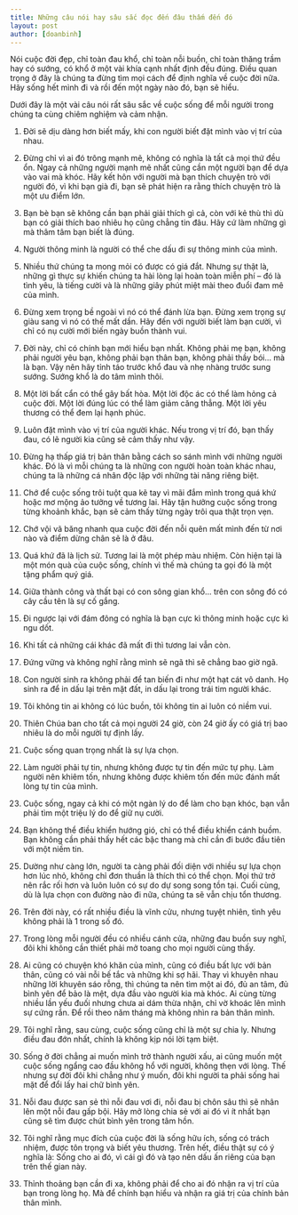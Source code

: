 ```yaml
---
title: Những câu nói hay sâu sắc đọc đến đâu thấm đến đó
layout: post
author: [doanbinh]
---
```


Nói cuộc đời đẹp, chỉ toàn đau khổ, chỉ toàn nỗi buồn, chỉ toàn thăng trầm hay có sướng, có khổ ở một vài khía cạnh nhất định đều đúng. Điều quan trọng ở đây là chúng ta đừng tìm mọi cách để định nghĩa về cuộc đời nữa. Hãy sống hết mình đi và rồi đến một ngày nào đó, bạn sẽ hiểu. 

Dưới đây là một vài câu nói rất sâu sắc về cuộc sống để mỗi người trong chúng ta cùng chiêm nghiệm và cảm nhận.

1. Đời sẽ dịu dàng hơn biết mấy, khi con người biết đặt mình vào vị trí của nhau.

2. Đừng chỉ vì ai đó trông mạnh mẽ, không có nghĩa là tất cả mọi thứ đều ổn. Ngay cả những người mạnh mẽ nhất cũng cần một người bạn để dựa vào vai mà khóc. Hãy kết hôn với người mà bạn thích chuyện trò với người đó, vì khi bạn già đi, bạn sẽ phát hiện ra rằng thích chuyện trò là một ưu điểm lớn.

3. Bạn bè bạn sẽ không cần bạn phải giải thích gì cả, còn với kẻ thù thì dù bạn có giải thích bao nhiêu họ cũng chẳng tin đâu. Hãy cứ làm những gì mà thâm tâm bạn biết là đúng.

4. Người thông minh là người có thể che dấu đi sự thông minh của mình.

5. Nhiều thứ chúng ta mong mỏi có được có giá đắt. Nhưng sự thật là, những gì thực sự khiến chúng ta hài lòng lại hoàn toàn miễn phí – đó là tình yêu, là tiếng cười và là những giây phút miệt mài theo đuổi đam mê của mình.

6. Đừng xem trọng bề ngoài vì nó có thể đánh lừa bạn. Đừng xem trọng sự giàu sang vì nó có thể mất dần. Hãy đến với người biết làm bạn cười, vì chỉ có nụ cười mới biến ngày buồn thành vui.

7. Đời này, chỉ có chính bạn mới hiểu bạn nhất. Không phải mẹ bạn, không phải người yêu bạn, không phải bạn thân bạn, không phải thầy bói... mà là bạn. Vậy nên hãy tỉnh táo trước khổ đau và nhẹ nhàng trước sung sướng. Sướng khổ là do tâm mình thôi.

8. Một lời bất cẩn có thể gây bất hòa. Một lời độc ác có thể làm hỏng cả cuộc đời. Một lời đúng lúc có thể làm giảm căng thẳng. Một lời yêu thương có thể đem lại hạnh phúc.

9. Luôn đặt mình vào vị trí của người khác. Nếu trong vị trí đó, bạn thấy đau, có lẽ người kia cũng sẽ cảm thấy như vậy.

10. Đừng hạ thấp giá trị bản thân bằng cách so sánh mình với những người khác. Đó là vì mỗi chúng ta là những con người hoàn toàn khác nhau, chúng ta là những cá nhân độc lập với những tài năng riêng biệt.

12. Chớ để cuộc sống trôi tuột qua kẽ tay vì mãi đắm mình trong quá khứ hoặc mơ mộng ảo tưởng về tương lai. Hãy tận hưởng cuộc sống trong từng khoảnh khắc, bạn sẽ cảm thấy từng ngày trôi qua thật trọn vẹn.

13. Chớ vội vã băng nhanh qua cuộc đời đến nỗi quên mất mình đến từ nơi nào và điểm dừng chân sẽ là ở đâu.

14. Quá khứ đã là lịch sử. Tương lai là một phép màu nhiệm. Còn hiện tại là một món quà của cuộc sống, chính vì thế mà chúng ta gọi đó là một tặng phẩm quý giá.

15. Giữa thành công và thất bại có con sông gian khổ... trên con sông đó có cây cầu tên là sự cố gắng.

16. Đi ngược lại với đám đông có nghĩa là bạn cực kì thông minh hoặc cực kì ngu dốt.

17. Khi tất cả những cái khác đã mất đi thì tương lai vẫn còn.

18. Đứng vững và không nghĩ rằng mình sẽ ngã thì sẽ chẳng bao giờ ngã.

19. Con người sinh ra không phải để tan biến đi như một hạt cát vô danh. Họ sinh ra để in dấu lại trên mặt đất, in dấu lại trong trái tim người khác.

20. Tôi không tin ai không có lúc buồn, tôi không tin ai luôn có niềm vui.

21. Thiên Chúa ban cho tất cả mọi người 24 giờ, còn 24 giờ ấy có giá trị bao nhiêu là do mỗi người tự định lấy.

22. Cuộc sống quan trọng nhất là sự lựa chọn.

23. Làm người phải tự tin, nhưng không được tự tin đến mức tự phụ. Làm người nên khiêm tốn, nhưng không được khiêm tốn đến mức đánh mất lòng tự tin của mình.

24. Cuộc sống, ngay cả khi có một ngàn lý do để làm cho bạn khóc, bạn vẫn phải tìm một triệu lý do để giữ nụ cười.

25. Bạn không thể điều khiển hướng gió, chỉ có thể điều khiển cánh buồm. Bạn không cần phải thấy hết các bậc thang mà chỉ cần đi bước đầu tiên với một niềm tin.

26. Dường như càng lớn, người ta càng phải đối diện với nhiều sự lựa chọn hơn lúc nhỏ, không chỉ đơn thuần là thích thì có thể chọn. Mọi thứ trở nên rắc rối hơn và luôn luôn có sự do dự song song tồn tại. Cuối cùng, dù là lựa chọn con đường nào đi nữa, chúng ta sẽ vẫn chịu tổn thương.

27. Trên đời này, có rất nhiều điều là vĩnh cửu, nhưng tuyệt nhiên, tình yêu không phải là 1 trong số đó.

28. Trong lòng mỗi người đều có nhiều cánh cửa, những đau buồn suy nghĩ, đôi khi không cần thiết phải mở toang cho mọi người cùng thấy.

29. Ai cũng có chuyện khó khăn của mình, cũng có điều bất lực với bản thân, cũng có vài nỗi bế tắc và những khi sợ hãi. Thay vì khuyên nhau những lời khuyên sáo rỗng, thì chúng ta nên tìm một ai đó, đủ an tâm, đủ bình yên để bảo là mệt, dựa đầu vào người kia mà khóc. Ai cùng từng nhiều lần yếu đuối nhưng chưa ai dám thừa nhận, chỉ vờ khoác lên mình sự cứng rắn. Để rồi theo năm tháng mà không nhìn ra bản thân mình.

30. Tôi nghĩ rằng, sau cùng, cuộc sống cũng chỉ là một sự chia ly. Nhưng điều đau đớn nhất, chính là không kịp nói lời tạm biệt.

31. Sống ở đời chẳng ai muốn mình trở thành người xấu, ai cũng muốn một cuộc sống ngẩng cao đầu không hổ với người, không thẹn với lòng. Thế nhưng sự đời đôi khi chẳng như ý muốn, đôi khi người ta phải sống hai mặt để đổi lấy hai chữ bình yên.

32. Nỗi đau được san sẻ thì nỗi đau vơi đi, nỗi đau bị chôn sâu thì sẽ nhân lên một nỗi đau gấp bội. Hãy mở lòng chia sẻ với ai đó vì ít nhất bạn cũng sẽ tìm được chút bình yên trong tâm hồn.

33. Tôi nghĩ rằng mục đích của cuộc đời là sống hữu ích, sống có trách nhiệm, được tôn trọng và biết yêu thương. Trên hết, điều thật sự có ý nghĩa là: Sống cho ai đó, vì cái gì đó và tạo nên dấu ấn riêng của bạn trên thế gian này.

34. Thỉnh thoảng bạn cần đi xa, không phải để cho ai đó nhận ra vị trí của bạn trong lòng họ. Mà để chính bạn hiểu và nhận ra giá trị của chính bản thân mình. 